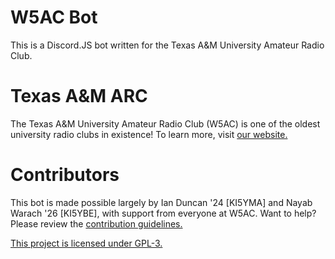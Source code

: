 # W5AC Bot
This is a Discord.JS bot written for the Texas A&M University Amateur Radio Club.

# Texas A&M ARC
The Texas A&M University Amateur Radio Club (W5AC) is one of the oldest university radio clubs in existence! To learn more, visit [our website.](http://w5ac.tamu.edu)

# Contributors
This bot is made possible largely by Ian Duncan '24 \[KI5YMA\] and Nayab Warach '26 \[KI5YBE\], with support from everyone at W5AC.
Want to help? Please review the [contribution guidelines.](https://github.com/nayabw/w5ac-bot/blob/master/.github/contributing.md)

[This project is licensed under GPL-3.](https://github.com/nayabw/w5ac-bot/blob/master/license.md)
